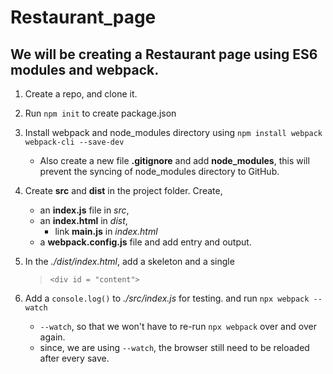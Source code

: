 # Restaurant_page

## We will be creating a Restaurant page using ES6 modules and webpack.

1. Create a repo, and clone it.

2. Run `npm init` to create package.json

3. Install webpack and node_modules directory using `npm install webpack webpack-cli --save-dev`

   - Also create a new file **.gitignore** and add **node_modules**, this will prevent the syncing of node_modules directory to GitHub.

4. Create **src** and **dist** in the project folder. Create,

   - an **index.js** file in _src_,
   - an **index.html** in _dist_,
     - link **main.js** in _index.html_
   - a **webpack.config.js** file and add entry and output.

5. In the _./dist/index.html_, add a skeleton and a single
   > `<div id = "content">`

6. Add a `console.log()` to _./src/index.js_ for testing. and run `npx webpack --watch`
    - `--watch`, so that we won't have to re-run `npx webpack` over and over again. 
    - since, we are using `--watch`, the browser still need to be reloaded after every save.

